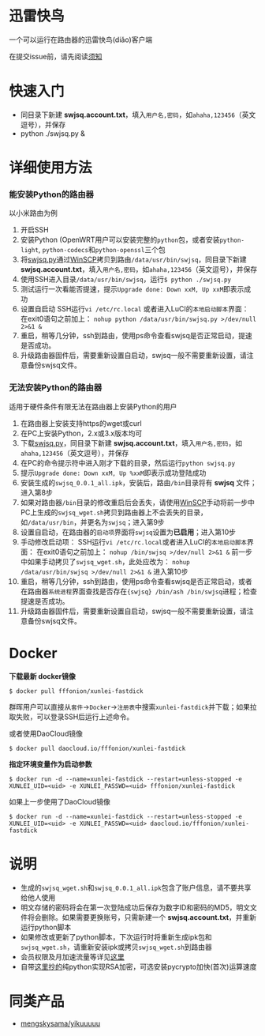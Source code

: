 迅雷快鸟
===
一个可以运行在路由器的迅雷快鸟(diǎo)客户端

在提交issue前，请先阅读[须知](https://github.com/fffonion/Xunlei-Fastdick/blob/master/CONTRIBUTING.md)

# 快速入门
* 同目录下新建 __swjsq.account.txt__，填入`用户名,密码`，如`ahaha,123456`（英文逗号），并保存
* python ./swjsq.py &

# 详细使用方法

### 能安装Python的路由器

以小米路由为例

1. 开启SSH
2. 安装Python (OpenWRT用户可以安装完整的`python`包，或者安装`python-light`, `python-codecs`和`python-openssl`三个包
3. 将[swjsq.py](https://github.com/fffonion/Xunlei-Fastdick/raw/master/swjsq.py)通过[WinSCP](https://winscp.net/eng/download.php)拷贝到路由`/data/usr/bin/swjsq`，同目录下新建 __swjsq.account.txt__，填入`用户名,密码`，如`ahaha,123456`（英文逗号），并保存
4. 使用SSH进入目录`/data/usr/bin/swjsq`，运行`$ python ./swjsq.py`
5. 测试运行一次看能否提速，提示`Upgrade done: Down xxM, Up xxM`即表示成功
6. 设置自启动
     SSH运行`vi /etc/rc.local` 或者进入LuCI的`本地启动脚本`界面：
	 在exit0语句之前加上：
     `nohup python /data/usr/bin/swjsq.py >/dev/null 2>&1 &`
7. 重启，稍等几分钟，ssh到路由，使用ps命令查看swjsq是否正常启动，提速是否成功。
8. 升级路由器固件后，需要重新设置自启动，swjsq一般不需要重新设置，请注意备份swjsq文件。

### 无法安装Python的路由器

适用于硬件条件有限无法在路由器上安装Python的用户

1. 在路由器上安装支持https的wget或curl
2. 在PC上安装Python，2.x或3.x版本均可
3. 下载[swjsq.py](https://github.com/fffonion/Xunlei-Fastdick/raw/master/swjsq.py)，同目录下新建 __swjsq.account.txt__，填入`用户名,密码`，如`ahaha,123456`（英文逗号），并保存
4. 在PC的命令提示符中进入刚才下载的目录，然后运行`python swjsq.py`
5. 提示`Upgrade done: Down xxM, Up %xxM`即表示成功登陆成功
6. 安装生成的`swjsq_0.0.1_all.ipk`，安装后，路由`/bin`目录将有 __swjsq__ 文件；进入第8步
7. 如果对路由器`/bin`目录的修改重启后会丢失，请使用[WinSCP](https://winscp.net/eng/download.php)手动将前一步中PC上生成的`swjsq_wget.sh`拷贝到路由器上不会丢失的目录，如`/data/usr/bin`，并更名为`swjsq`；进入第9步
8. 设置自启动，在路由器的`启动项`界面将`swjsq`设置为**已启用**；进入第10步
9. 手动修改启动项：
     SSH运行`vi /etc/rc.local`或者进入LuCI的`本地启动脚本`界面：
     在exit0语句之前加上：
     `nohup /bin/swjsq >/dev/null 2>&1 &`
     前一步中如果手动拷贝了`swjsq_wget.sh`，此处应改为：
     `nohup /data/usr/bin/swjsq >/dev/null 2>&1 &`
    进入第10步
10. 重启，稍等几分钟，ssh到路由，使用ps命令查看swjsq是否正常启动，或者在路由器`系统进程`界面查找是否存在`{swjsq} /bin/ash /bin/swjsq`进程；检查提速是否成功。
11. 升级路由器固件后，需要重新设置自启动，swjsq一般不需要重新设置，请注意备份swjsq文件。

# Docker

**下载最新 docker镜像**

```
$ docker pull fffonion/xunlei-fastdick
```

群晖用户可以直接从`套件`->`Docker`->`注册表`中搜索`xunlei-fastdick`并下载；如果拉取失败，可以登录SSH后运行上述命令。


或者使用DaoCloud镜像

```
$ docker pull daocloud.io/fffonion/xunlei-fastdick
```

**指定环境变量作为启动参数**

```
$ docker run -d --name=xunlei-fastdick --restart=unless-stopped -e XUNLEI_UID=<uid> -e XUNLEI_PASSWD=<uid> fffonion/xunlei-fastdick
```

如果上一步使用了DaoCloud镜像

```
$ docker run -d --name=xunlei-fastdick --restart=unless-stopped -e XUNLEI_UID=<uid> -e XUNLEI_PASSWD=<uid> daocloud.io/fffonion/xunlei-fastdick
```


# 说明
* 生成的`swjsq_wget.sh`和`swjsq_0.0.1_all.ipk`包含了账户信息，请不要共享给他人使用
* 明文存储的密码将会在第一次登陆成功后保存为数字ID和密码的MD5，明文文件将会删除。如果需要更换账号，只需新建一个 __swjsq.account.txt__，并重新运行python脚本
* 如果修改或更新了python脚本，下次运行时将重新生成ipk包和`swjsq_wget.sh`，请重新安装ipk或拷贝`swjsq_wget.sh`到路由器
* 会员权限及月加速流量等详见[这里](http://swjsq.xunlei.com)
* 自带[这里抄的](https://github.com/mengskysama/XunLeiCrystalMinesMakeDie/blob/master/run.py)纯python实现RSA加密，可选安装pycrypto加快(首次)运算速度

# 同类产品
- [mengskysama/yikuuuuu](https://github.com/mengskysama/yikuuuuu)
